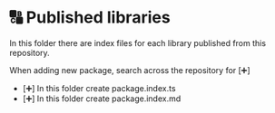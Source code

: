 # 🔠 Published libraries

In this folder there are index files for each library published from this repository.

When adding new package, search across the repository for [➕]

-   [➕] In this folder create package.index.ts
-   [➕] In this folder create package.index.md
